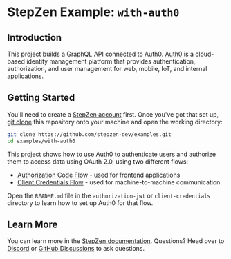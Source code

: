 # StepZen Example: `with-auth0`

## Introduction

This project builds a GraphQL API connected to Auth0. [Auth0](https://auth0.com/) is a cloud-based identity management platform that provides authentication, authorization, and user management for web, mobile, IoT, and internal applications.

## Getting Started

You'll need to create a [StepZen account](https://stepzen.com/request-invite) first. Once you've got that set up, [git clone](https://www.atlassian.com/git/tutorials/setting-up-a-repository/git-clone) this repository onto your machine and open the working directory:

```bash
git clone https://github.com/stepzen-dev/examples.git
cd examples/with-auth0
```

This project shows how to use Auth0 to authenticate users and authorize them to access data using OAuth 2.0, using two different flows:

- [Authorization Code Flow](/authorization-jwt) - used for frontend applications
- [Client Credentials Flow](/client-credentials) - used for machine-to-machine communication

Open the `README.md` file in the `authorization-jwt` or `client-credentials` directory to learn how to set up Auth0 for that flow.

## Learn More

You can learn more in the [StepZen documentation](https://stepzen.com/docs). Questions? Head over to [Discord](https://discord.gg/9k2VdPn2FR) or [GitHub Discussions](https://github.com/stepzen-dev/examples/discussions) to ask questions.
